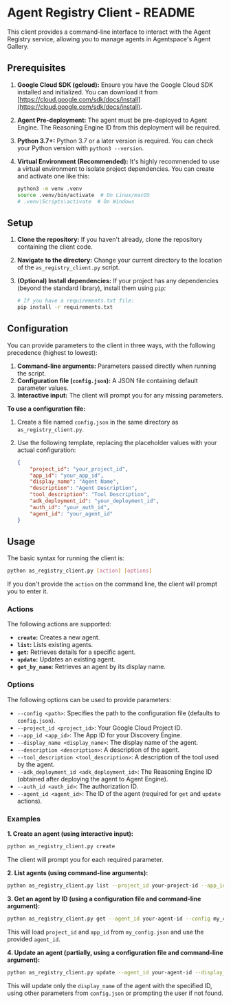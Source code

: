 # Agent Registry Client - README

This client provides a command-line interface to interact with the Agent Registry service, allowing you to manage agents in Agentspace's Agent Gallery.

## Prerequisites

1.  **Google Cloud SDK (gcloud):**  Ensure you have the Google Cloud SDK installed and initialized.  You can download it from [https://cloud.google.com/sdk/docs/install](https://cloud.google.com/sdk/docs/install).
2.  **Agent Pre-deployment:** The agent must be pre-deployed to Agent Engine. The Reasoning Engine ID from this deployment will be required.
3.  **Python 3.7+:**  Python 3.7 or a later version is required.  You can check your Python version with `python3 --version`.
4.  **Virtual Environment (Recommended):** It's highly recommended to use a virtual environment to isolate project dependencies. You can create and activate one like this:

    ```bash
    python3 -m venv .venv
    source .venv/bin/activate  # On Linux/macOS
    # .venv\Scripts\activate  # On Windows
    ```

## Setup

1.  **Clone the repository:**  If you haven't already, clone the repository containing the client code.
2.  **Navigate to the directory:** Change your current directory to the location of the `as_registry_client.py` script.
3.  **(Optional) Install dependencies:** If your project has any dependencies (beyond the standard library), install them using `pip`:

    ```bash
    # If you have a requirements.txt file:
    pip install -r requirements.txt
    ```

## Configuration

You can provide parameters to the client in three ways, with the following precedence (highest to lowest):

1.  **Command-line arguments:** Parameters passed directly when running the script.
2.  **Configuration file (`config.json`):** A JSON file containing default parameter values.
3.  **Interactive input:** The client will prompt you for any missing parameters.

**To use a configuration file:**

1.  Create a file named `config.json` in the same directory as `as_registry_client.py`.
2.  Use the following template, replacing the placeholder values with your actual configuration:

    ```json
    {
        "project_id": "your_project_id",
        "app_id": "your_app_id",
        "display_name": "Agent Name",
        "description": "Agent Description",
        "tool_description": "Tool Description",
        "adk_deployment_id": "your_deployment_id",
        "auth_id": "your_auth_id",
        "agent_id": "your_agent_id"
    }
    ```

## Usage

The basic syntax for running the client is:

```bash
python as_registry_client.py [action] [options]
```

If you don't provide the `action` on the command line, the client will prompt you to enter it.

### Actions

The following actions are supported:

*   **`create`:** Creates a new agent.
*   **`list`:** Lists existing agents.
*   **`get`:** Retrieves details for a specific agent.
*   **`update`:** Updates an existing agent.
*   **`get_by_name`:** Retrieves an agent by its display name.

### Options

The following options can be used to provide parameters:

*   `--config <path>`: Specifies the path to the configuration file (defaults to `config.json`).
*   `--project_id <project_id>`: Your Google Cloud Project ID.
*   `--app_id <app_id>`: The App ID for your Discovery Engine.
*   `--display_name <display_name>`: The display name of the agent.
*   `--description <description>`: A description of the agent.
*   `--tool_description <tool_description>`: A description of the tool used by the agent.
*   `--adk_deployment_id <adk_deployment_id>`: The Reasoning Engine ID (obtained after deploying the agent to Agent Engine).
*   `--auth_id <auth_id>`: The authorization ID.
*   `--agent_id <agent_id>`: The ID of the agent (required for `get` and `update` actions).

### Examples

**1. Create an agent (using interactive input):**

```bash
python as_registry_client.py create
```

The client will prompt you for each required parameter.

**2. List agents (using command-line arguments):**

```bash
python as_registry_client.py list --project_id your-project-id --app_id your-app-id
```

**3. Get an agent by ID (using a configuration file and command-line argument):**

```bash
python as_registry_client.py get --agent_id your-agent-id --config my_config.json
```

This will load `project_id` and `app_id` from `my_config.json` and use the provided `agent_id`.

**4. Update an agent (partially, using a configuration file and command-line argument):**

```bash
python as_registry_client.py update --agent_id your-agent-id --display_name "New Agent Name"
```

This will update only the `display_name` of the agent with the specified ID, using other parameters from `config.json` or prompting the user if not found.